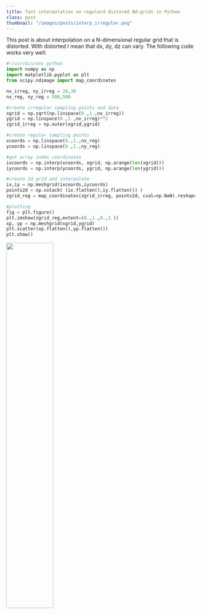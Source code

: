 ```yaml
---
title: fast interpolation on regulard distored Nd-grids in Python
class: post
thumbnail: "/images/posts/interp_irregular.png"
---
```


This post is about interpolation on a N-dimensional regular grid that is distorted.
With distorted I mean that dx, dy, dz can vary.
The following code works very well:

```python
#!/usr/bin/env python
import numpy as np
import matplotlib.pyplot as plt
from scipy.ndimage import map_coordinates

nx_irreg, ny_irreg = 20,30
nx_reg, ny_reg = 500,500

#create irregular sampling points and data
xgrid = np.sqrt(np.linspace(0.,1.,nx_irreg))
ygrid = np.linspace(0.,1.,nx_irreg)**2
zgrid_irreg = np.outer(xgrid,ygrid)

#create regular sampling points
xcoords = np.linspace(0.,1.,nx_reg)
ycoords = np.linspace(0.,1.,ny_reg)

#get array index coordinates
ixcoords = np.interp(xcoords, xgrid, np.arange(len(xgrid)))
iycoords = np.interp(ycoords, ygrid, np.arange(len(ygrid)))

#create 2d grid and interpolate
ix,iy = np.meshgrid(ixcoords,iycoords)
points2d = np.vstack( (ix.flatten(),iy.flatten()) )
zgrid_reg = map_coordinates(zgrid_irreg, points2d, cval=np.NaN).reshape(ny_reg,nx_reg)

#plotting
fig = plt.figure()
plt.imshow(zgrid_reg,extent=(0.,1.,0.,1.))
xp, yp = np.meshgrid(xgrid,ygrid)
plt.scatter(xp.flatten(),yp.flatten())
plt.show()
```

<img src="/images/posts/interp_irregular.png" style="width:50%"></img>
